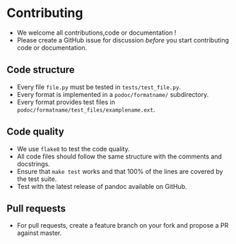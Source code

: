 # Contributing

* We welcome all contributions,code or documentation !
* Please create a GitHub issue for discussion *before* you start contributing code or documentation.

## Code structure

* Every file `file.py` must be tested in `tests/test_file.py`.
* Every format is implemented in a `podoc/formatname/` subdirectory.
* Every format provides test files in `podoc/formatname/test_files/examplename.ext`.

## Code quality

* We use `flake8` to test the code quality.
* All code files should follow the same structure with the comments and docstrings.
* Ensure that `make test` works and that 100% of the lines are covered by the test suite.
* Test with the latest release of pandoc available on GitHub.

## Pull requests

* For pull requests, create a feature branch on your fork and propose a PR against master.
